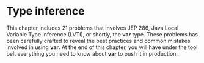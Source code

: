# Type inference
This chapter includes 21 problems that involves JEP 286, Java Local Variable Type Inference (LVTI), or shortly, the **var** type. 
These problems has been carefully crafted to reveal the best practices and common mistakes involved in using **var**. 
At the end of this chapter, you will have under the tool belt everything you need to know about **var** to push it in production. 
